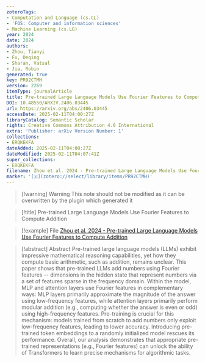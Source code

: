 ```yaml
---
zoteroTags:
- Computation and Language (cs.CL)
- 'FOS: Computer and information sciences'
- Machine Learning (cs.LG)
year: 2024
date: 2024
authors:
- Zhou, Tianyi
- Fu, Deqing
- Sharan, Vatsal
- Jia, Robin
generated: true
key: PR92CTMH
version: 2269
itemType: journalArticle
title: Pre-trained Large Language Models Use Fourier Features to Compute Addition
DOI: 10.48550/ARXIV.2406.03445
url: https://arxiv.org/abs/2406.03445
accessDate: 2025-02-11T04:00:27Z
libraryCatalog: Semantic Scholar
rights: Creative Commons Attribution 4.0 International
extra: 'Publisher: arXiv Version Number: 1'
collections:
- ERQKEKFA
dateAdded: 2025-02-11T04:00:27Z
dateModified: 2025-02-11T04:07:41Z
super_collections:
- ERQKEKFA
filename: Zhou et al. 2024 - Pre-trained Large Language Models Use Fourier Features to Compute Addition
marker: '[🇿](zotero://select/library/items/PR92CTMH)'
---
```



 > 
 > \[!warning\] Warning
 > This note should not be modified as it can be overwritten by the plugin which generated it

 > 
 > \[!title\] Pre-trained Large Language Models Use Fourier Features to Compute Addition

 > 
 > \[!example\] File
 > [Zhou et al. 2024 - Pre-trained Large Language Models Use Fourier Features to Compute Addition](Zhou%20et%20al.%202024%20-%20Pre-trained%20Large%20Language%20Models%20Use%20Fourier%20Features%20to%20Compute%20Addition.pdf)

 > 
 > \[!abstract\] Abstract
 > Pre-trained large language models (LLMs) exhibit impressive mathematical reasoning capabilities, yet how they compute basic arithmetic, such as addition, remains unclear. This paper shows that pre-trained LLMs add numbers using Fourier features -- dimensions in the hidden state that represent numbers via a set of features sparse in the frequency domain. Within the model, MLP and attention layers use Fourier features in complementary ways: MLP layers primarily approximate the magnitude of the answer using low-frequency features, while attention layers primarily perform modular addition (e.g., computing whether the answer is even or odd) using high-frequency features. Pre-training is crucial for this mechanism: models trained from scratch to add numbers only exploit low-frequency features, leading to lower accuracy. Introducing pre-trained token embeddings to a randomly initialized model rescues its performance. Overall, our analysis demonstrates that appropriate pre-trained representations (e.g., Fourier features) can unlock the ability of Transformers to learn precise mechanisms for algorithmic tasks.
